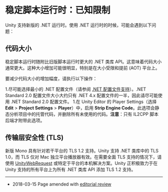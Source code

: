 # 稳定脚本运行时：已知限制

Unity 支持新版的 .NET 运行时。使用 .NET 运行时的时候，可能会遇到以下问题：

## 代码大小

稳定脚本运行时随附比旧版脚本运行时更大的 .NET 类库 API。这意味着代码大小通常更大。这种大小增加可能很明显，特别是在大小受限和提前 (AOT) 平台上。

要减少代码大小的增加幅度，请执行以下操作：

1.尽可能选择最小的 .NET 配置文件（请参阅 [.NET 配置文件支持](dotnetProfileSupport.html)）。.NET Standard 2.0 配置文件大小大约只有 .NET 4.x 配置文件的一半，因此请尽可能使用 .NET Standard 2.0 配置文件。
1.在 Unity Editor 的 Player Settings（选择 __Edit__ > __Project Settings__ > __Player__）中，启用 __Strip Engine Code__。此选项会静态分析项目中的托管代码，并删除所有未使用的代码。**注意**：只有 IL2CPP 脚本后端才附带此选项。

## 传输层安全性 (TLS)

新版 Mono 具有针对若干平台的 TLS 1.2 支持。Unity 支持 .NET 类库中的 TLS 1.0，而 TLS 仅对 Mac 独立平台播放器有效。在需要全面 TLS 支持的情况下，请使用 [UnityWebRequest](UnityWebRequest.html) 或特定于平台的本机解决方案。Unity 正积极致力于在 Unity 支持的所有平台上为所有 .NET 类库 API 添加 TLS 1.2 支持。

---

* <span class="page-edit">2018-03-15  Page amended with [editorial review](DocumentationEditorialReview.html)
</span>
